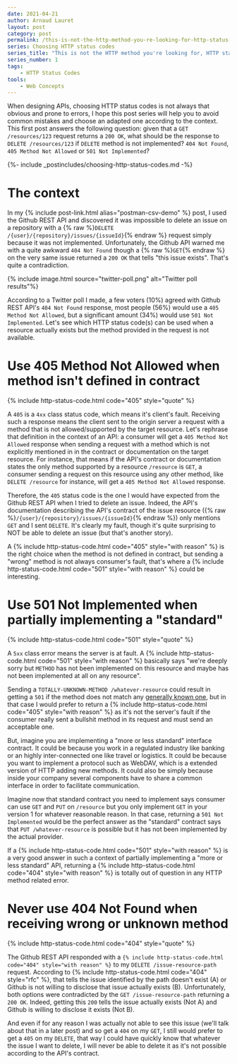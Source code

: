 ```yaml
---
date: 2021-04-21
author: Arnaud Lauret
layout: post
category: post
permalink: /this-is-not-the-http-method-you-re-looking-for-http-status-code-404-vs-405-vs-501/
series: Choosing HTTP status codes
series_title: "This is not the HTTP method you're looking for, HTTP status code 404 vs 405 vs 501"
series_number: 1
tags:
    - HTTP Status Codes
tools:
    - Web Concepts
---
```


When designing APIs, choosing HTTP status codes is not always that obvious and prone to errors, I hope this post series will help you to avoid common mistakes and choose an adapted one according to the context.
This first post answers the following question: given that a `GET /resources/123` request returns a `200 OK`, what should be the response to `DELETE /resources/123` if `DELETE` method is not implemented? `404 Not Found`, `405 Method Not Allowed` or `501 Not Implemented`?

<!--more-->

{%- include _postincludes/choosing-http-status-codes.md -%}

# The context

In my {% include post-link.html alias="postman-csv-demo" %} post, I used the Github REST API and discovered it was impossible to delete an issue on a repository with a {% raw %}`DELETE /{user}/{repository}/issues/{issueId}`{% endraw %} request simply because it was not implemented.
Unfortunately, the Github API warned me with a quite awkward `404 Not Found` though a {% raw %}`GET`{% endraw %} on the very same issue returned a `200 OK` that tells "this issue exists".
That's quite a contradiction.

{% include image.html source="twitter-poll.png" alt="Twitter poll results"%}

According to a Twitter poll I made, a few voters (10%) agreed with Github REST API's `404 Not Found` response, most people (56%) would use a `405 Method Not Allowed`, but a significant amount (34%) would use `501 Not Implemented`.
Let's see which HTTP status code(s) can be used when a resource actually exists but the method provided in the request is not available.

# Use 405 Method Not Allowed when method isn't defined in contract

{% include http-status-code.html code="405" style="quote" %}

A `405` is a `4xx` class status code, which means it's client's fault.
Receiving such a response means the client sent to the origin server a request with a method that is not allowed/supported by the target resource.
Let's rephrase that definition in the context of an API:
a consumer will get a `405 Method Not Allowed` response when sending a request with a method which is not explicitly mentioned in in the contract or documentation on the target resource.
For instance, that means if the API's contract or documentation states the only method supported by a resource `/resource` is `GET`, a consumer sending a request on this resource using any other method, like `DELETE /resource` for instance, will get a `405 Method Not Allowed` response.

Therefore, the `405` status code is the one I would have expected from the Github REST API when I tried to delete an issue.
Indeed, the API's documentation describing the API's contract of the issue resource ({% raw %}`/{user}/{repository}/issues/{issueId}`{% endraw %}) only mentions `GET` and I sent `DELETE`.
It's clearly my fault, though it's quite surprising to NOT be able to delete an issue (but that's another story).

A {% include http-status-code.html code="405" style="with reason" %} is the right choice when the method is not defined in contract, but sending a "wrong" method is not always consumer's fault, that's where a {% include http-status-code.html code="501" style="with reason" %} could be interesting.

# Use 501 Not Implemented when partially implementing a "standard"

{% include http-status-code.html code="501" style="quote" %}

A `5xx` class error means the server is at fault.
A {% include http-status-code.html code="501" style="with reason" %} basically says "we're deeply sorry but `METHOD` has not been implemented on this resource and maybe has not been implemented at all on any resource".

Sending a `TOTALLY-UNKNOWN-METHOD /whatever-resource` could result in getting a `501` if the method does not match any [generally known one](https://webconcepts.info/concepts/http-method/), but in that case I would prefer to return a {% include http-status-code.html code="405" style="with reason" %} as it's not the server's fault if the consumer really sent a bullshit method in its request and must send an acceptable one.

But, imagine you are implementing a "more or less standard" interface contract.
It could be because you work in a regulated industry like banking or an highly inter-connected one like travel or logistics.
It could be because you want to implement a protocol such as WebDAV, which is a extended version of HTTP adding new methods.
It could also be simply because inside your company several components have to share a common interface in order to facilitate communication.

Imagine now that standard contract you need to implement says consumer can use `GET` and `PUT` on `/resource` but you only implement `GET` in your version 1 for whatever reasonable reason.
In that case, returning a `501 Not Implemented` would be the perfect answer as the "standard" contract says that `PUT /whatever-resource` is possible but it has not been implemented by the actual provider.

If a {% include http-status-code.html code="501" style="with reason" %} is a very good answer in such a context of partially implementing a "more or less standard" API, returning a {% include http-status-code.html code="404" style="with reason" %} is totally out of question in any HTTP method related error.

# Never use 404 Not Found when receiving wrong or unknown method

{% include http-status-code.html code="404" style="quote" %}

The Github REST API responded with a `{% include http-status-code.html code="404" style="with reason" %}` to my `DELETE /issue-resource-path` request.
According to {% include http-status-code.html code="404" style="rfc" %}, that tells the issue identified by the path doesn't exist (A) or Github is not willing to disclose that issue actually exists (B).
Unfortunately, both options were contradicted by the `GET /issue-resource-path` returning a `200 OK`.
Indeed, getting this `200` tells the issue actually exists (Not A) and Github is willing to disclose it exists (Not B).

And even if for any reason I was actually not able to see this issue (we'll talk about that in a later post) and so get a `404` on my `GET`, I still would prefer to get a `405` on my `DELETE`, that way I could have quickly know that whatever the issue I want to delete, I will never be able to delete it as it's not possible according to the API's contract.